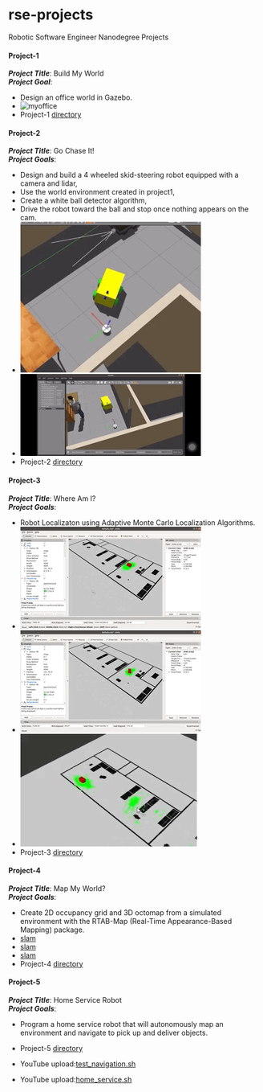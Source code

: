 # rse-projects
Robotic Software Engineer Nanodegree Projects

#### Project-1
***Project Title***: Build My World  
***Project Goal***: 
- Design an office world in Gazebo.
- ![myoffice](https://github.com/tolgakarakurt/udacity-project1/blob/develop/project1-world.png)
- Project-1 [directory](https://github.com/tolgakarakurt/udacity-project1)

#### Project-2
***Project Title***: Go Chase It!  
***Project Goals***: 
- Design and build a 4 wheeled skid-steering robot equipped with a camera and lidar,
- Use the world environment created in project1,
- Create a white ball detector algorithm,
- Drive the robot toward the ball and stop once nothing appears on the cam.
- ![ball chaser](https://github.com/tolgakarakurt/udacity-project2/blob/develop/ball-chaser1.gif)
- ![ball chaser](https://github.com/tolgakarakurt/udacity-project2/blob/develop/ball-chaser2.gif)
- Project-2 [directory](https://github.com/tolgakarakurt/udacity-project2)

#### Project-3
***Project Title***: Where Am I?  
***Project Goals***: 
- Robot Localizaton using Adaptive Monte Carlo Localization Algorithms.
- ![amcl](https://github.com/tolgakarakurt/udacity-project3/blob/develop/amcl-1.gif)
- ![amcl](https://github.com/tolgakarakurt/udacity-project3/blob/develop/amcl-2.gif)
- ![amcl](https://github.com/tolgakarakurt/udacity-project3/blob/develop/amcl-4.gif)
- Project-3 [directory](https://github.com/tolgakarakurt/udacity-project3)


#### Project-4
***Project Title***: Map My World?  
***Project Goals***: 
- Create 2D occupancy grid and 3D octomap from a simulated environment with the RTAB-Map (Real-Time Appearance-Based Mapping) package.
- [slam](https://github.com/tolgakarakurt/udacity-project4/blob/develop/slam1.png)
- [slam](https://github.com/tolgakarakurt/udacity-project4/blob/develop/slam2.png)
- [slam](https://github.com/tolgakarakurt/udacity-project4/blob/develop/slam3.png)
- Project-4 [directory](https://github.com/tolgakarakurt/udacity-project4)


#### Project-5
***Project Title***: Home Service Robot   
***Project Goals***: 
- Program a home service robot that will autonomously map an environment and navigate to pick up and deliver objects.

- Project-5 [directory](https://github.com/tolgakarakurt/udacity-project5)
- YouTube upload:[test_navigation.sh](https://youtu.be/_3M2Jn7vQnE)
- YouTube upload:[home_service.sh](https://youtu.be/kz-dEThbIAo)
